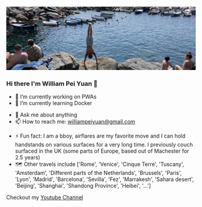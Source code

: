 [![iamwills banner image](./assets/github-banner.jpeg)](https://supwill.dev)

### Hi there I'm William Pei Yuan 👋

- 🔭 I’m currently working on PWAs
- 🌱 I’m currently learning Docker
<!-- - 👯 I’m looking to collaborate on work projects -->
<!-- - 🤔 I’m looking for help with ... -->
- 💬 Ask me about anything
- 📫 How to reach me: williampeiyuan@gmail.com
<!-- - 😄 Pronouns: ... -->
- ⚡ Fun fact: I am a bboy, airflares are my favorite move and I can hold handstands on various surfaces for a very long time. I previously couch surfaced in the UK (some parts of Europe, based out of Machester for 2.5 years)
- 🗺️ Other travels include ['Rome', 'Venice', 'Cinque Terre', 'Tuscany', 'Amsterdam', 'Different parts of the Netherlands', 'Brussels', 'Paris', 'Lyon', 'Madrid', 'Barcelona', 'Sevilla', 'Fez', 'Marrakesh', 'Sahara desert', 'Beijing', 'Shanghai', 'Shandong Province', 'Heibei', '...']

Checkout my [Youtube Channel](https://www.youtube.com/williampeiyuan)

